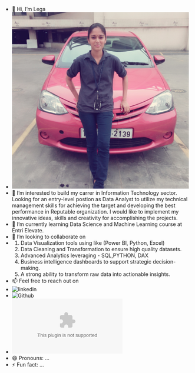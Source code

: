 - 👋 Hi, I’m Lega
- ![Lega](https://github.com/legavasu/legavasu/blob/main/Photo.jpg?raw=true)
- 👀 I’m interested to build my carrer in Information Technology sector. Looking for an entry-level postion as Data Analyst to utilize my technical management skills for achieving the target and developing the best 
      performance in Reputable organization. I would like to implement my innovative ideas, skills and creativity for accomplishing the projects.
- 🌱 I’m currently learning Data Science and Machine Learning course at Entri Elevate.
- 💞️ I’m looking to collaborate on
- 1. Data Visualization tools using like (Power BI, Python, Excel)
  2. Data Cleaning and Transformation to ensure high quality datasets.
  3. Advanced Analytics leveraging - SQL,PYTHON, DAX
  4. Business intelligence dashboards to support strategic decision-making.
  5. A strong ability to transform raw data into actionable insights.
- 📫 Feel free to reach out on
- ![linkedin](www.linkedin.com/in/legavasu1203)
-  ![Github](github.com/legavasu)
-  ![email](legasv1203@gmail.com)
- 😄 Pronouns: ...
- ⚡ Fun fact: ...

<!---
legavasu/legavasu is a ✨ special ✨ repository because its `README.md` (this file) appears on your GitHub profile.
You can click the Preview link to take a look at your changes.
--->
